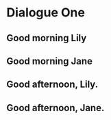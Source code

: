 # Dialogue One

## Good morning Lily  

## Good morning Jane  

## Good afternoon, Lily.

## Good afternoon, Jane.
